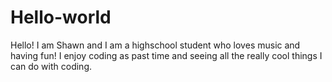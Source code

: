 # Hello-world
Hello! I am Shawn and I am a highschool student who loves music and having fun! I enjoy coding as past time and seeing all the really cool things I can do with coding.
